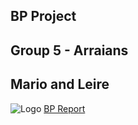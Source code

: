 ## BP Project
## Group 5 - Arraians
## Mario and Leire
![Logo](https://euc-onenote.officeapps.live.com/02423914-75e5-424d-a8ab-afed7a85b5ec)
[BP Report](https://yourusername.github.io/yourBPReport.pdf) 
